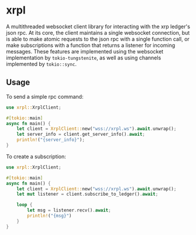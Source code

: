 # xrpl

A multithreaded websocket client library for interacting with the xrp ledger's json rpc. At its core, the client maintains a single websocket connection, but is able to make atomic requests to the json rpc with a single function call, or make subscriptions with a function that returns a listener for incoming messages. These features are implemented using the websocket implementation by `tokio-tungstenite`, as well as using channels implemented by `tokio::sync`.

## Usage

To send a simple rpc command:

```rust
use xrpl::XrplClient;

#[tokio::main]
async fn main() {
    let client = XrplClient::new("wss://xrpl.ws").await.unwrap();
    let server_info = client.get_server_info().await;
    println!("{server_info}");
}

```

To create a subscription:

```rust
use xrpl::XrplClient;

#[tokio::main]
async fn main() {
    let client = XrplClient::new("wss://xrpl.ws").await.unwrap();
    let mut listener = client.subscribe_to_ledger().await;

    loop {
        let msg = listener.recv().await;
        println!("{msg}")
    }
}

```
